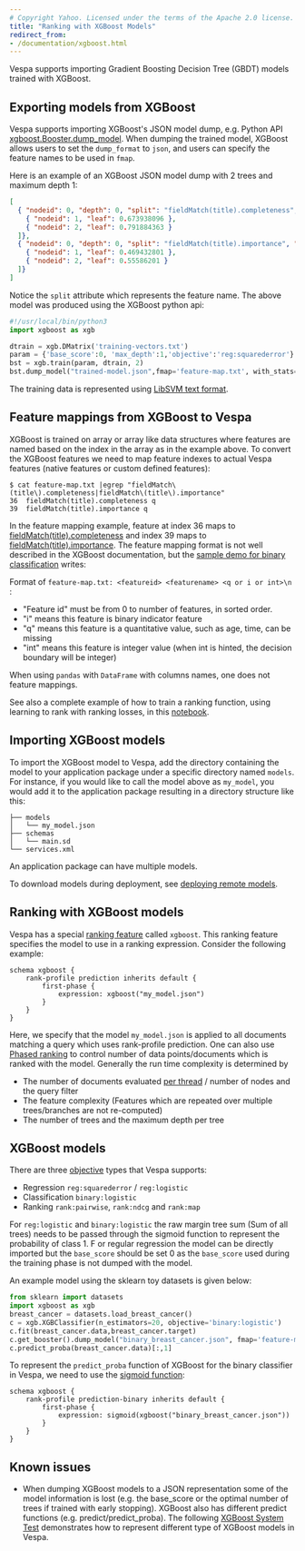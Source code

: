 ```yaml
---
# Copyright Yahoo. Licensed under the terms of the Apache 2.0 license. See LICENSE in the project root.
title: "Ranking with XGBoost Models"
redirect_from:
- /documentation/xgboost.html
---
```


Vespa supports importing Gradient Boosting Decision Tree (GBDT) models trained with XGBoost. 

## Exporting models from XGBoost

Vespa supports importing XGBoost's JSON model dump, e.g. Python API
[xgboost.Booster.dump_model](https://xgboost.readthedocs.io/en/latest/python/python_api.html#xgboost.Booster.dump_model).
When dumping the trained model, XGBoost allows users to set the `dump_format` to `json`,
and users can specify the feature names to be used in `fmap`. 

Here is an example of an XGBoost JSON model dump with 2 trees and maximum depth 1:

```json
[
  { "nodeid": 0, "depth": 0, "split": "fieldMatch(title).completeness", "split_condition": 0.772132337, "yes": 1, "no": 2, "missing": 1, "children": [
    { "nodeid": 1, "leaf": 0.673938096 },
    { "nodeid": 2, "leaf": 0.791884363 }
  ]},
  { "nodeid": 0, "depth": 0, "split": "fieldMatch(title).importance", "split_condition": 0.606320798, "yes": 1, "no": 2, "missing": 1, "children": [
    { "nodeid": 1, "leaf": 0.469432801 },
    { "nodeid": 2, "leaf": 0.55586201 }
  ]}
]
```
Notice the `split` attribute which represents the feature name. The above model was produced using the XGBoost python api:

```python
#!/usr/local/bin/python3
import xgboost as xgb

dtrain = xgb.DMatrix('training-vectors.txt')
param = {'base_score':0, 'max_depth':1,'objective':'reg:squarederror'}
bst = xgb.train(param, dtrain, 2)
bst.dump_model("trained-model.json",fmap='feature-map.txt', with_stats=False, dump_format='json')
```
The training data is represented using [LibSVM text format](https://xgboost.readthedocs.io/en/latest/tutorials/input_format.html).


## Feature mappings from XGBoost to Vespa
XGBoost is trained on array or array like data structures
where features are named based on the index in the array  as in the example above.
To convert the XGBoost features we need to map feature indexes to actual Vespa features
(native features or custom defined features):
 
```shell
$ cat feature-map.txt |egrep "fieldMatch\(title\).completeness|fieldMatch\(title\).importance"
36  fieldMatch(title).completeness q
39  fieldMatch(title).importance q
```
In the feature mapping example, feature at index 36 maps to
[fieldMatch(title).completeness](reference/rank-features.html#fieldMatch(name).completeness)
and index 39 maps to [fieldMatch(title).importance](reference/rank-features.html#fieldMatch(name).importance).
The feature mapping format is not well described in the XGBoost documentation,
but the [sample demo for binary classification](https://github.com/dmlc/xgboost/tree/master/demo/CLI/binary_classification) writes:

Format of ```feature-map.txt: <featureid> <featurename> <q or i or int>\n ```:
  - "Feature id" must be from 0 to number of features, in sorted order.
  - "i" means this feature is binary indicator feature
  - "q" means this feature is a quantitative value, such as age, time, can be missing
  - "int" means this feature is integer value (when int is hinted, the decision boundary will be integer)

When using `pandas` with `DataFrame` with columns names, one does not feature mappings.  

See also a complete example of how to train a ranking function, using learning to rank 
with ranking losses, in this 
[notebook](https://github.com/vespa-engine/sample-apps/blob/master/commerce-product-ranking/notebooks/Train-xgboost.ipynb).

## Importing XGBoost models

To import the XGBoost model to Vespa, add the directory containing the
model to your application package under a specific directory named `models`.
For instance, if you would like to call the model above as `my_model`,
you would add it to the application package resulting in a directory structure like this:

```text
├── models
│   └── my_model.json
├── schemas
│   └── main.sd
└── services.xml
```

An application package can have multiple models.

To download models during deployment,
see [deploying remote models](application-packages.html#deploying-remote-models).


## Ranking with XGBoost models

Vespa has a special [ranking feature](reference/rank-features.html) called `xgboost`.
This ranking feature specifies the model to use in a ranking expression.
Consider the following example:

```text
schema xgboost {
    rank-profile prediction inherits default {
        first-phase {
            expression: xgboost("my_model.json")
        }
    }
}
```

Here, we specify that the model `my_model.json` is applied to all documents matching a query which uses rank-profile prediction.
One can also use [Phased ranking](phased-ranking.html) to control number of data points/documents which is ranked with the model.
Generally the run time complexity is determined by 
* The number of documents evaluated [per thread](performance/sizing-search.html) / number of nodes and the query filter
* The feature complexity (Features which are repeated over multiple trees/branches are not re-computed) 
* The number of trees and the maximum depth per tree


## XGBoost models 
There are three [objective](https://xgboost.readthedocs.io/en/stable/parameter.html#learning-task-parameters) 
types that Vespa supports: 

* Regression ```reg:squarederror``` / ```reg:logistic```
* Classification ```binary:logistic```
* Ranking ```rank:pairwise```, ```rank:ndcg``` and  ```rank:map```

For `reg:logistic` and `binary:logistic` the raw margin tree sum (Sum of all trees)
needs to be passed through the sigmoid function to represent the probability of class 1.
F
or regular regression the model can be directly imported
but the `base_score` should be set 0 as the `base_score` used during the training phase is not dumped with the model. 

An example model using the sklearn toy datasets is given below:

```python
from sklearn import datasets
import xgboost as xgb
breast_cancer = datasets.load_breast_cancer()
c = xgb.XGBClassifier(n_estimators=20, objective='binary:logistic')
c.fit(breast_cancer.data,breast_cancer.target) 
c.get_booster().dump_model("binary_breast_cancer.json", fmap='feature-map.txt', dump_format='json')
c.predict_proba(breast_cancer.data)[:,1]
```

To represent the ```predict_proba``` function of XGBoost for the binary classifier in Vespa,
we need to use the [sigmoid function](reference/ranking-expressions.html):

```text
schema xgboost {
    rank-profile prediction-binary inherits default {
        first-phase {
            expression: sigmoid(xgboost("binary_breast_cancer.json"))
        }
    }
}
```

## Known issues 
* When dumping XGBoost models to a JSON representation some of the model information is lost
  (e.g. the base_score or the optimal number of trees if trained with early stopping).
  XGBoost also has different predict functions (e.g. predict/predict_proba).
  The following [XGBoost System Test](https://github.com/vespa-engine/system-test/tree/master/tests/search/xgboost)
  demonstrates how to represent different type of XGBoost models in Vespa. 
